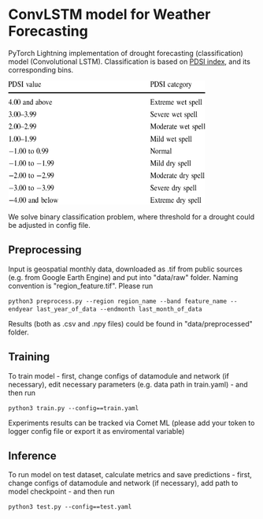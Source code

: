 # ConvLSTM model for Weather Forecasting

PyTorch Lightning implementation of drought forecasting (classification) model (Convolutional LSTM). Classification is based on [PDSI index](https://en.wikipedia.org/wiki/Palmer_drought_index), and its corresponding bins. 

<img src="https://raw.githubusercontent.com/VGrabar/Weather-Prediction-NN/multiclass/docs/pdsi_bins.png" width="400" height="250">

We solve binary classification problem, where threshold for a drought could be adjusted in config file.

## Preprocessing ##

Input is geospatial monthly data, downloaded as .tif from public sources (e.g. from Google Earth Engine) and put into "data/raw" folder. Naming convention is "region_feature.tif". Please run

```
python3 preprocess.py --region region_name --band feature_name --endyear last_year_of_data --endmonth last_month_of_data
```

Results (both as .csv and .npy files) could be found in "data/preprocessed" folder.

## Training ##

To train model - first, change configs of datamodule and network (if necessary), edit necessary parameters (e.g. data path in train.yaml) - and then run
```
python3 train.py --config==train.yaml
```

Experiments results can be tracked via Comet ML (please add your token to logger config file or export it as enviromental variable)

## Inference ##

To run model on test dataset, calculate metrics and save predictions - first, change configs of datamodule and network (if necessary), add path to model checkpoint - and then run
```
python3 test.py --config==test.yaml

